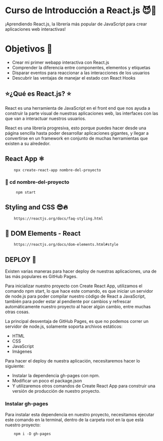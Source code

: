 # Curso de Introducción a React.js  :smiling_imp::blue_heart:
¡Aprendiendo React.js, la librería más popular de JavaScript para crear aplicaciones web interactivas! 

# Objetivos :rocket:
 
* Crear mi primer webapp interactiva con React.js
* Comprender la diferencia entre componentes, elementos y etiquetas
* Disparar eventos para reaccionar a las interacciones de los usuarios
* Descubrir las ventajas de manejar el estado con React Hooks

## :star:¿Qué es React.js? :star:
React es una herramienta de JavaScript en el front end que nos ayuda a construir la parte visual de nuestras aplicaciones web, las interfaces con las que van a interactuar nuestros usuarios.

React es una librería progresiva, esto porque puedes hacer desde una página sencilla hasta poder desarrollar aplicaciones gigantes, y llegar a convertirse en un framework en conjunto de muchas herramientas que existen a su alrededor.



## React App :atom_symbol:

        npx create-react-app nombre-del-proyecto
        
### :open_file_folder: cd nombre-del-proyecto
         npm start

## Styling and CSS  :sunglasses::fire:

        https://reactjs.org/docs/faq-styling.html


## :blue_book: DOM Elements - React 
        https://reactjs.org/docs/dom-elements.html#style


## DEPLOY  :rocket:
Existen varias maneras para hacer deploy de nuestras aplicaciones, una de las más populares es GitHub Pages.


Para inicializar nuestro proyecto con Create React App, utilizamos el comando npm start, lo que hace este comando, es que iniciar un servidor de node.js para poder compilar nuestro código de React a JavaScript, también para poder estar al pendiente por cambios y refrescar automáticamente nuestro proyecto al hacer algún cambio, entre muchas otras cosas.

La principal desventaja de GitHub Pages, es que no podemos correr un servidor de node.js, solamente soporta archivos estáticos:

* HTML
* CSS
* JavaScript
* Imágenes

Para hacer el deploy de nuestra aplicación, necesitaremos hacer lo siguiente:

- Instalar la dependencia gh-pages con npm.
- Modificar un poco el package.json
- Y utilizaremos otros comandos de Create React App para construir una versión de producción de nuestro proyecto.

### Instalar gh-pages
Para instalar esta dependencia en nuestro proyecto, necesitamos ejecutar este comando en la terminal, dentro de la carpeta root en la que está nuestro proyecto: 

        npm i -D gh-pages


